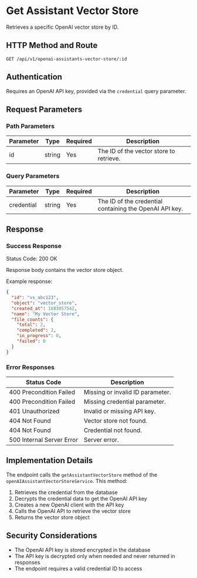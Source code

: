 # Get Assistant Vector Store

Retrieves a specific OpenAI vector store by ID.

## HTTP Method and Route

```
GET /api/v1/openai-assistants-vector-store/:id
```

## Authentication

Requires an OpenAI API key, provided via the `credential` query parameter.

## Request Parameters

### Path Parameters

| Parameter | Type | Required | Description |
|-----------|------|----------|-------------|
| id | string | Yes | The ID of the vector store to retrieve. |

### Query Parameters

| Parameter | Type | Required | Description |
|-----------|------|----------|-------------|
| credential | string | Yes | The ID of the credential containing the OpenAI API key. |

## Response

### Success Response

Status Code: 200 OK

Response body contains the vector store object.

Example response:
```json
{
  "id": "vs_abc123",
  "object": "vector_store",
  "created_at": 1683057542,
  "name": "My Vector Store",
  "file_counts": {
    "total": 2,
    "completed": 2,
    "in_progress": 0,
    "failed": 0
  }
}
```

### Error Responses

| Status Code | Description |
|-------------|-------------|
| 400 Precondition Failed | Missing or invalid ID parameter. |
| 400 Precondition Failed | Missing credential parameter. |
| 401 Unauthorized | Invalid or missing API key. |
| 404 Not Found | Vector store not found. |
| 404 Not Found | Credential not found. |
| 500 Internal Server Error | Server error. |

## Implementation Details

The endpoint calls the `getAssistantVectorStore` method of the `openAIAssistantVectorStoreService`. This method:

1. Retrieves the credential from the database
2. Decrypts the credential data to get the OpenAI API key
3. Creates a new OpenAI client with the API key
4. Calls the OpenAI API to retrieve the vector store
5. Returns the vector store object

## Security Considerations

- The OpenAI API key is stored encrypted in the database
- The API key is decrypted only when needed and never returned in responses
- The endpoint requires a valid credential ID to access